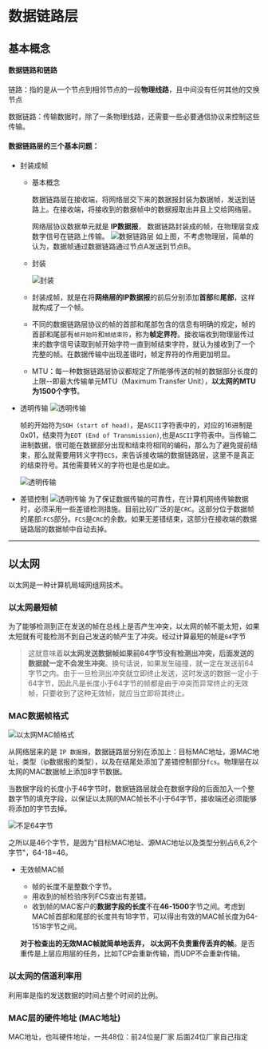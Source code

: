 # 数据链路层

## 基本概念
#### 数据链路和链路
链路：指的是从一个节点到相邻节点的一段**物理线路**，且中间没有任何其他的交换节点

数据链路：传输数据时，除了一条物理线路，还需要一些必要通信协议来控制这些传输。

#### 数据链路层的三个基本问题：
+ 封装成帧
  + 基本概念
  
    数据链路层在接收端，将网络层交下来的数据报封装为数据帧，发送到链路上。在接收端，将接收到的数据帧中的数据报取出并且上交给网络层。

    网络层协议数据单元就是 **IP数据报**， 数据链路封装成的帧，在物理层变成数字信号在链路上传输。
    ![数据链路层](数据链路层_1.png)
    如上图，不考虑物理层，简单的认为，数据帧通过数据链路通过节点A发送到节点B。

  + 封装  
  
    ![封装](数据链路层_封装.png)

  + 封装成帧，就是在将**网络层的IP数据报**的前后分别添加**首部**和**尾部**，这样就构成了一个帧。
  + 不同的数据链路层协议的帧的首部和尾部包含的信息有明确的规定，帧的首部和尾部有`帧开始符`和`帧结束符`，称为**帧定界符**。接收端收到物理层传过来的数字信号读取到帧开始字符一直到帧结束字符，就认为接收到了一个完整的帧。在数据传输中出现差错时，帧定界符的作用更加明显。
  + MTU：每一种数据链路层协议都规定了所能够传送的帧的数据部分长度的上限--即最大传输单元MTU（Maximum Transfer Unit），**以太网的MTU为1500个字节**。


+ 透明传输
  ![透明传输](数据链路层_透明传输_!.png)
  
    帧的开始符为`SOH (start of head)`，是`ASCII`字符表中的，对应的16进制是0x01，结束符为`EOT (End of Transmission)`,也是`ASCII`字符表中。当传输二进制数据，很可能在数据部分出现和结束符相同的编码，那么为了避免提前结束，那么就需要用转义字符`ECS`，来告诉接收端的数据链路层，这里不是真正的结束符号。其他需要转义的字符也是也是如此。

  ![透明传输](数据链路层_透明传输_2.png)

+ 差错控制
  ![透明传输](数据链路层_差错控制.png)
    为了保证数据传输的可靠性，在计算机网络传输数据时，必须采用一些差错检测措施。目前比较广泛的是`CRC`。这部分位于数据帧的尾部:`FCS`部分。`FCS`是`CRC`的余数。如果无差错结束，这部分在接收端的数据链路层的数据帧中自动去掉。
---
## 以太网
以太网是一种计算机局域网组网技术。

### 以太网最短帧
为了能够检测到正在发送的帧在总线上是否产生冲突，以太网的帧不能太短，如果太短就有可能检测不到自己发送的帧产生了冲突。经过计算最短的帧是`64`字节

> 这就意味着**以太网发送数据帧如果前64字节没有检测出冲突，后面发送的数据就一定不会发生冲突**。换句话说，如果发生碰撞，就一定在发送前64字节之内。由于一旦检测出冲突就立即终止发送，这时发送的数据一定小于64字节，因此凡是长度小于64字节的帧都是由于冲突而异常终止的无效帧，只要收到了这种无效帧，就应当立即将其终止。

### MAC数据帧格式
![以太网MAC帧格式](数据链路层_以太网帧格式.png)

从网络层来的是 `IP 数据报`，数据链路层分别在添加上：目标MAC地址，源MAC地址，类型（ip数据报的类型），以及在结尾处添加了差错控制部分`fcs`。物理层在以太网的MAC数据帧上添加8字节数据。

当数据字段的长度小于46字节时，数据链路层就会在数据字段的后面加入一个整数字节的填充字段，以保证以太网的MAC帧长不小于64字节，接收端还必须能够将添加的字节去掉。

  ![不足64字节](数据链路层_以太网帧格式_数据长度不足64字节.png)

之所以是46个字节，是因为"目标MAC地址、源MAC地址以及类型分别占6,6,2个字节"，64-18=46。

+ 无效帧MAC帧
  + 帧的长度不是整数个字节。
  + 用收到的帧检验序列FCS查出有差错。
  + 收到帧的MAC客户的**数据字段的长度**不在**46-1500**字节之间。考虑到MAC帧首部和尾部的长度共有18字节，可以得出有效的MAC帧长度为64-1518字节之间。  
  
  **对于检查出的无效MAC帧就简单地丢弃， 以太网不负责重传丢弃的帧**。是否重传是上层应用层的任务，比如TCP会重新传输，而UDP不会重新传输。

### 以太网的信道利率用
利用率是指的发送数据的时间占整个时间的比例。 

### MAC层的硬件地址 (MAC地址)
MAC地址，也叫硬件地址，一共48位：前24位是厂家 后面24位厂家自己指定